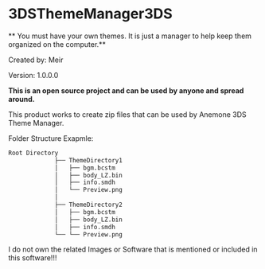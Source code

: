 # 3DSThemeManager3DS


** You must have your own themes. It is just a manager to help keep them organized on the computer.**

Created by: Meir

Version: 1.0.0.0

**This is an open source project and can be used by anyone and spread around.**

This product works to create zip files that can be used by Anemone 3DS Theme Manager.



Folder Structure Exapmle:

```bash
Root Directory
             ├── ThemeDirectory1
             │   ├── bgm.bcstm
             │   ├── body_LZ.bin
             │   ├── info.smdh
             │   └── Preview.png
             │
             ├── ThemeDirectory2
             │   ├── bgm.bcstm
             │   ├── body_LZ.bin
             │   ├── info.smdh
             └── └── Preview.png                               
```

I do not own the related Images or Software that is mentioned or included in this software!!!
